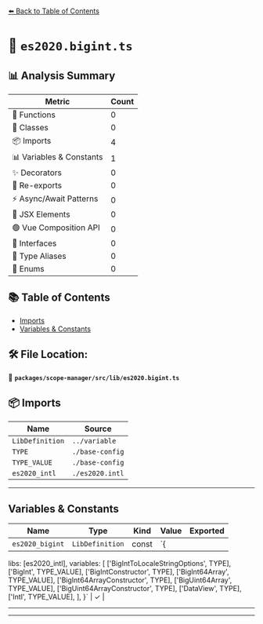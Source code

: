 [⬅️ Back to Table of Contents](../../../../index.md)

# 📄 `es2020.bigint.ts`

## 📊 Analysis Summary

| Metric | Count |
|--------|-------|
| 🔧 Functions | 0 |
| 🧱 Classes | 0 |
| 📦 Imports | 4 |
| 📊 Variables & Constants | 1 |
| ✨ Decorators | 0 |
| 🔄 Re-exports | 0 |
| ⚡ Async/Await Patterns | 0 |
| 💠 JSX Elements | 0 |
| 🟢 Vue Composition API | 0 |
| 📐 Interfaces | 0 |
| 📑 Type Aliases | 0 |
| 🎯 Enums | 0 |

## 📚 Table of Contents

- [Imports](#imports)
- [Variables & Constants](#variables-constants)

## 🛠️ File Location:
📂 **`packages/scope-manager/src/lib/es2020.bigint.ts`**

## 📦 Imports

| Name | Source |
|------|--------|
| `LibDefinition` | `../variable` |
| `TYPE` | `./base-config` |
| `TYPE_VALUE` | `./base-config` |
| `es2020_intl` | `./es2020.intl` |


---

## Variables & Constants

| Name | Type | Kind | Value | Exported |
|------|------|------|-------|----------|
| `es2020_bigint` | `LibDefinition` | const | `{
  libs: [es2020_intl],
  variables: [
    ['BigIntToLocaleStringOptions', TYPE],
    ['BigInt', TYPE_VALUE],
    ['BigIntConstructor', TYPE],
    ['BigInt64Array', TYPE_VALUE],
    ['BigInt64ArrayConstructor', TYPE],
    ['BigUint64Array', TYPE_VALUE],
    ['BigUint64ArrayConstructor', TYPE],
    ['DataView', TYPE],
    ['Intl', TYPE_VALUE],
  ],
}` | ✓ |


---


---